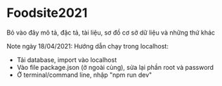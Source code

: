 # Foodsite2021

Bỏ vào đây mô tả, đặc tả, tài liệu, sơ đồ cơ sở dữ liệu và những thứ khác

Note ngày 18/04/2021: Hướng dẫn chạy trong localhost:
  - Tải database, import vào localhost
  - Vào file package.json (ở ngoài cùng), sửa lại phần root và password
  - Ở terminal/command line, nhập "npm run dev"

